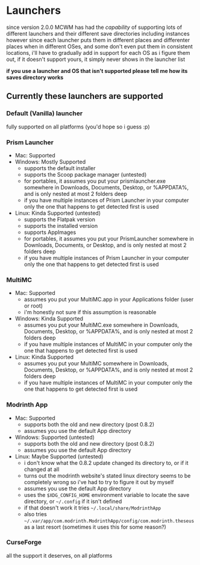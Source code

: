 # Launchers

since version 2.0.0 MCWM has had the *capability* of supporting lots of different launchers and their different save directories including instances  
however since each launcher puts them in different places and differenter places when in different OSes, and some don't even put them in consistent locations, i'll have to gradually add in support for each OS as i figure them out, if it doesn't support yours, it simply never shows in the launcher list

**if you use a launcher and OS that isn't supported please tell me how its saves directory works**

## Currently these launchers are supported

### Default (Vanilla) launcher
fully supported on all platforms (you'd hope so i guess :p)

### Prism Launcher
- Mac: Supported
- Windows: Mostly Supported
    - supports the default installer
    - supports the Scoop package manager (untested)
    - for portables, it assumes you put your prismlauncher.exe somewhere in Downloads, Documents, Desktop, or %APPDATA%, and is only nested at most 2 folders deep
    - if you have multiple instances of Prism Launcher in your computer only the one that happens to get detected first is used
- Linux: Kinda Supported (untested)
    - supports the Flatpak version
    - supports the installed version
    - supports AppImages
    - for portables, it assumes you put your PrismLauncher somewhere in Downloads, Documents, or Desktop, and is only nested at most 2 folders deep
    - if you have multiple instances of Prism Launcher in your computer only the one that happens to get detected first is used

### MultiMC
- Mac: Supported
    - assumes you put your MultiMC.app in your Applications folder (user or root)
    - i'm honestly not sure if this assumption is reasonable
- Windows: Kinda Supported
    - assumes you put your MultiMC.exe somewhere in Downloads, Documents, Desktop, or %APPDATA%, and is only nested at most 2 folders deep
    - if you have multiple instances of MultiMC in your computer only the one that happens to get detected first is used
- Linux: Kinda Supported
    - assumes you put your MultiMC somewhere in Downloads, Documents, Desktop, or %APPDATA%, and is only nested at most 2 folders deep
    - if you have multiple instances of MultiMC in your computer only the one that happens to get detected first is used

### Modrinth App
- Mac: Supported
    - supports both the old and new directory (post 0.8.2)
    - assumes you use the default App directory
- Windows: Supported (untested)
    - supports both the old and new directory (post 0.8.2)
    - assumes you use the default App directory
- Linux: Maybe Supported (untested)
    - i don't know what the 0.8.2 update changed its directory to, or if it changed at all
    - turns out the modrinth website's stated linux directory seems to be completely wrong so i've had to try to figure it out by myself
    - assumes you use the default App directory
    - uses the `$XDG_CONFIG_HOME` environment variable to locate the save directory, or `~/.config` if it isn't defined
    - if that doesn't work it tries `~/.local/share/ModrinthApp`
    - also tries `~/.var/app/com.modrinth.ModrinthApp/config/com.modrinth.theseus` as a last resort (sometimes it uses this for some reason?)

### CurseForge
all the support it deserves, on all platforms